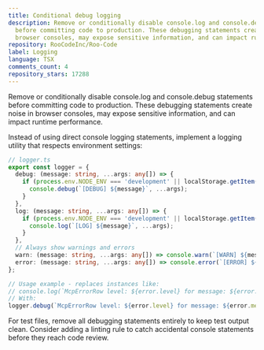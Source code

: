 ```yaml
---
title: Conditional debug logging
description: Remove or conditionally disable console.log and console.debug statements
  before committing code to production. These debugging statements create noise in
  browser consoles, may expose sensitive information, and can impact runtime performance.
repository: RooCodeInc/Roo-Code
label: Logging
language: TSX
comments_count: 4
repository_stars: 17288
---
```


Remove or conditionally disable console.log and console.debug statements before committing code to production. These debugging statements create noise in browser consoles, may expose sensitive information, and can impact runtime performance.

Instead of using direct console logging statements, implement a logging utility that respects environment settings:

```typescript
// logger.ts
export const logger = {
  debug: (message: string, ...args: any[]) => {
    if (process.env.NODE_ENV === 'development' || localStorage.getItem('debug-enabled') === 'true') {
      console.debug(`[DEBUG] ${message}`, ...args);
    }
  },
  log: (message: string, ...args: any[]) => {
    if (process.env.NODE_ENV === 'development' || localStorage.getItem('debug-enabled') === 'true') {
      console.log(`[LOG] ${message}`, ...args);
    }
  },
  // Always show warnings and errors
  warn: (message: string, ...args: any[]) => console.warn(`[WARN] ${message}`, ...args),
  error: (message: string, ...args: any[]) => console.error(`[ERROR] ${message}`, ...args),
};

// Usage example - replaces instances like:
// console.log(`McpErrorRow level: ${error.level} for message: ${error.message.substring(0, 20)}...`)
// With:
logger.debug(`McpErrorRow level: ${error.level} for message: ${error.message.substring(0, 20)}...`);
```

For test files, remove all debugging statements entirely to keep test output clean. Consider adding a linting rule to catch accidental console statements before they reach code review.